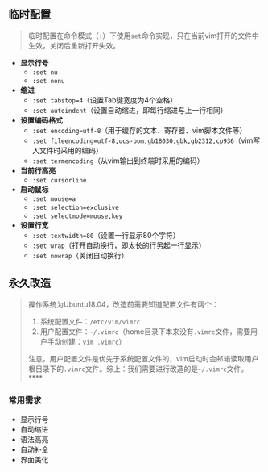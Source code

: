 ## 临时配置

> 临时配置在命令模式（`:`）下使用`set`命令实现，只在当前vim打开的文件中生效，关闭后重新打开失效。

* **显示行号**
    * `:set nu`
    * `:set nonu`
* **缩进**
    * `:set tabstop=4`（设置Tab键宽度为4个空格）
    * `:set autoindent`（设置自动缩进，即每行缩进与上一行相同）
* **设置编码格式**
    * `:set encoding=utf-8`（用于缓存的文本、寄存器、vim脚本文件等）
    * `:set fileencoding=utf-8,ucs-bom,gb18030,gbk,gb2312,cp936`（vim写入文件时采用的编码）
    * `:set termencoding`（从vim输出到终端时采用的编码）
* **当前行高亮**
    * `:set cursorline`
* **启动鼠标**
    * `:set mouse=a`
    * `:set selection=exclusive`
    * `:set selectmode=mouse,key`
* **设置行宽**
    * `:set textwidth=80`（设置一行显示80个字符）
    * `:set wrap`（打开自动换行，即太长的行另起一行显示）
    * `:set nowrap`（关闭自动换行）



## 永久改造

> 操作系统为Ubuntu18.04，改造前需要知道配置文件有两个：
>
> 1. 系统配置文件：`/etc/vim/vimrc`
> 2. 用户配置文件：`~/.vimrc`（home目录下本来没有`.vimrc`文件，需要用户手动创建：`vim .vimrc`）
>
> 注意，用户配置文件是优先于系统配置文件的，vim启动时会邮箱读取用户根目录下的`.vimrc`文件。综上：我们需要进行改造的是`~/.vimrc`文件。****

### 常用需求

* 显示行号
* 自动缩进
* 语法高亮
* 自动补全
* 界面美化
